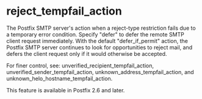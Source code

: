 # reject_tempfail_action 

 The Postfix SMTP server's action when a reject-type restriction
fails due to a temporary error condition. Specify "defer" to defer
the remote SMTP client request immediately. With the default
"defer_if_permit" action, the Postfix SMTP server continues to look
for opportunities to reject mail, and defers the client request
only if it would otherwise be accepted. 

 For finer control, see: unverified_recipient_tempfail_action,
unverified_sender_tempfail_action, unknown_address_tempfail_action,
and unknown_helo_hostname_tempfail_action.  

 This feature is available in Postfix 2.6 and later. 


